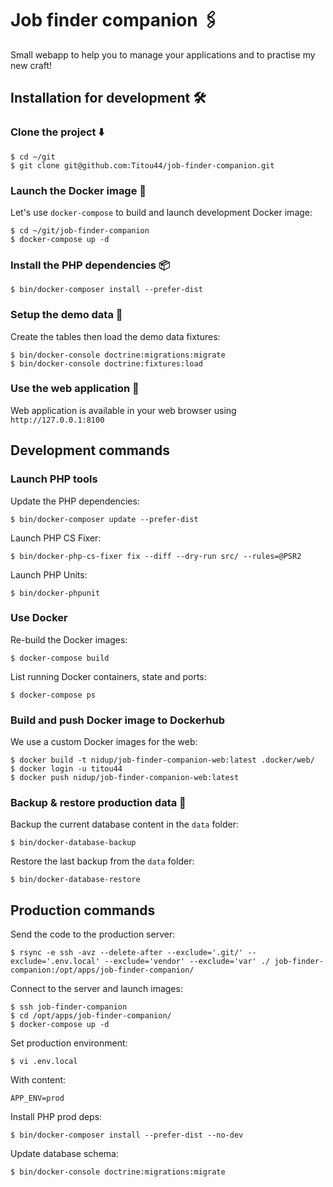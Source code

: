 # Job finder companion ️️🖇️

Small webapp to help you to manage your applications and to practise my new craft!

## Installation for development 🛠️

### Clone the project ⬇️

```
$ cd ~/git
$ git clone git@github.com:Titou44/job-finder-companion.git
```

### Launch the Docker image 🐋

Let's use `docker-compose` to build and launch development Docker image:

```
$ cd ~/git/job-finder-companion
$ docker-compose up -d
```

### Install the PHP dependencies 📦

```
$ bin/docker-composer install --prefer-dist
```

### Setup the demo data 💾

Create the tables then load the demo data fixtures:

```
$ bin/docker-console doctrine:migrations:migrate
$ bin/docker-console doctrine:fixtures:load
```

### Use the web application 🚀

Web application is available in your web browser using `http://127.0.0.1:8100`

## Development commands

### Launch PHP tools

Update the PHP dependencies:

```
$ bin/docker-composer update --prefer-dist
```

Launch PHP CS Fixer:

```
$ bin/docker-php-cs-fixer fix --diff --dry-run src/ --rules=@PSR2
```

Launch PHP Units:

```
$ bin/docker-phpunit
```

### Use Docker

Re-build the Docker images:

```
$ docker-compose build
```

List running Docker containers, state and ports:

```
$ docker-compose ps
```

### Build and push Docker image to Dockerhub

We use a custom Docker images for the web:

```
$ docker build -t nidup/job-finder-companion-web:latest .docker/web/
$ docker login -u titou44
$ docker push nidup/job-finder-companion-web:latest
```

### Backup & restore production data 💾

Backup the current database content in the `data` folder:
```
$ bin/docker-database-backup
```

Restore the last backup from the `data` folder:
```
$ bin/docker-database-restore
```

## Production commands

Send the code to the production server:
```
$ rsync -e ssh -avz --delete-after --exclude='.git/' --exclude='.env.local' --exclude='vendor' --exclude='var' ./ job-finder-companion:/opt/apps/job-finder-companion/
```

Connect to the server and launch images:
```
$ ssh job-finder-companion
$ cd /opt/apps/job-finder-companion/
$ docker-compose up -d
```

Set production environment:
```
$ vi .env.local
```

With content:
```
APP_ENV=prod
```

Install PHP prod deps:
```
$ bin/docker-composer install --prefer-dist --no-dev
```

Update database schema:
```
$ bin/docker-console doctrine:migrations:migrate
```
